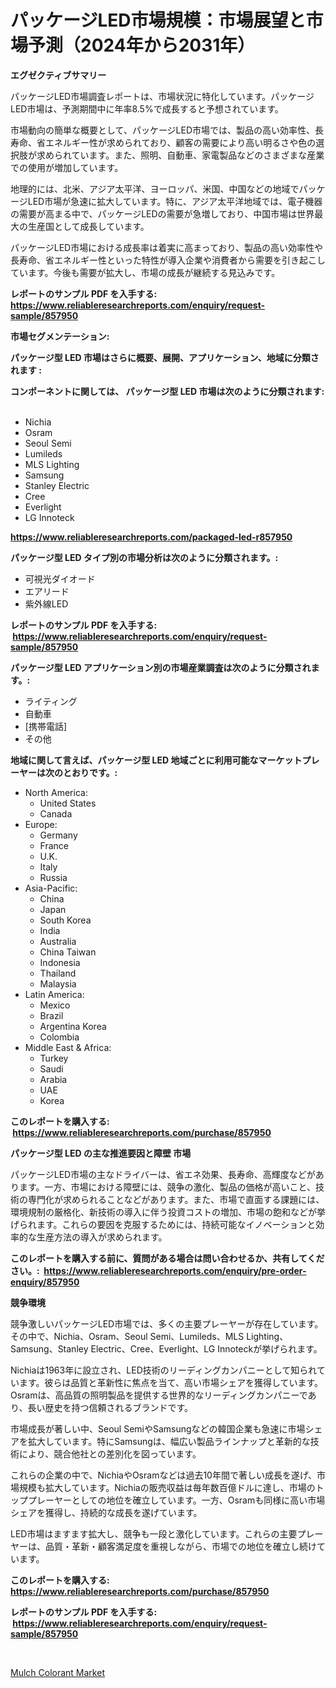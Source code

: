 <p><h1>パッケージLED市場規模：市場展望と市場予測（2024年から2031年）</h1></p><p><strong>エグゼクティブサマリー</strong></p>
<p><p>パッケージLED市場調査レポートは、市場状況に特化しています。パッケージLED市場は、予測期間中に年率8.5%で成長すると予想されています。</p><p>市場動向の簡単な概要として、パッケージLED市場では、製品の高い効率性、長寿命、省エネルギー性が求められており、顧客の需要により高い明るさや色の選択肢が求められています。また、照明、自動車、家電製品などのさまざまな産業での使用が増加しています。</p><p>地理的には、北米、アジア太平洋、ヨーロッパ、米国、中国などの地域でパッケージLED市場が急速に拡大しています。特に、アジア太平洋地域では、電子機器の需要が高まる中で、パッケージLEDの需要が急増しており、中国市場は世界最大の生産国として成長しています。</p><p>パッケージLED市場における成長率は着実に高まっており、製品の高い効率性や長寿命、省エネルギー性といった特性が導入企業や消費者から需要を引き起こしています。今後も需要が拡大し、市場の成長が継続する見込みです。</p></p>
<p><strong>レポートのサンプル PDF を入手する: <a href="https://www.reliableresearchreports.com/enquiry/request-sample/857950">https://www.reliableresearchreports.com/enquiry/request-sample/857950</a></strong></p>
<p><strong>市場セグメンテーション:</strong></p>
<p><strong> パッケージ型 LED 市場はさらに概要、展開、アプリケーション、地域に分類されます :</strong></p>
<p><strong>コンポーネントに関しては、 パッケージ型 LED 市場は次のように分類されます: &nbsp;</strong></p>
<p><ul><li>Nichia</li><li>Osram</li><li>Seoul Semi</li><li>Lumileds</li><li>MLS Lighting</li><li>Samsung</li><li>Stanley Electric</li><li>Cree</li><li>Everlight</li><li>LG Innoteck</li></ul></p>
<p><strong><a href="https://www.reliableresearchreports.com/packaged-led-r857950">https://www.reliableresearchreports.com/packaged-led-r857950</a></strong></p>
<p><strong> パッケージ型 LED タイプ別の市場分析は次のように分類されます。:</strong></p>
<p><ul><li>可視光ダイオード</li><li>エアリード</li><li>紫外線LED</li></ul></p>
<p><strong>レポートのサンプル PDF を入手する: &nbsp;<a href="https://www.reliableresearchreports.com/enquiry/request-sample/857950">https://www.reliableresearchreports.com/enquiry/request-sample/857950</a></strong></p>
<p><strong> パッケージ型 LED アプリケーション別の市場産業調査は次のように分類されます。:</strong></p>
<p><ul><li>ライティング</li><li>自動車</li><li>[携帯電話]</li><li>その他</li></ul></p>
<p><strong>地域に関して言えば、パッケージ型 LED 地域ごとに利用可能なマーケットプレーヤーは次のとおりです。:</strong></p>
<p><ul>
    <li>
        North America:
        <ul>
            <li>United States</li>
            <li>Canada</li>
        </ul>
    </li>
    <li>
        Europe:
        <ul>
            <li>Germany</li>
            <li>France</li>
            <li>U.K.</li>
            <li>Italy</li>
            <li>Russia</li>
        </ul>
    </li>
    <li>
        Asia-Pacific:
        <ul>
            <li>China</li>
            <li>Japan</li>
            <li>South Korea</li>
            <li>India</li>
            <li>Australia</li>
            <li>China Taiwan</li>
            <li>Indonesia</li>
            <li>Thailand</li>
            <li>Malaysia</li>
        </ul>
    </li>
    <li>
        Latin America:
        <ul>
            <li>Mexico</li>
            <li>Brazil</li>
            <li>Argentina Korea</li>
            <li>Colombia</li>
        </ul>
    </li>
    <li>
        Middle East & Africa:
        <ul>
            <li>Turkey</li>
            <li>Saudi</li>
            <li>Arabia</li>
            <li>UAE</li>
            <li>Korea</li>
        </ul>
    </li>
    </ul></p>
<p><strong>このレポートを購入する: &nbsp;<a href="https://www.reliableresearchreports.com/purchase/857950">https://www.reliableresearchreports.com/purchase/857950</a></strong></p>
<p><strong>パッケージ型 LED の主な推進要因と障壁 市場</strong></p>
<p><p>パッケージLED市場の主なドライバーは、省エネ効果、長寿命、高輝度などがあります。一方、市場における障壁には、競争の激化、製品の価格が高いこと、技術の専門化が求められることなどがあります。また、市場で直面する課題には、環境規制の厳格化、新技術の導入に伴う投資コストの増加、市場の飽和などが挙げられます。これらの要因を克服するためには、持続可能なイノベーションと効率的な生産方法の導入が求められます。</p></p>
<p><strong>このレポートを購入する前に、質問がある場合は問い合わせるか、共有してください。:&nbsp; <a href="https://www.reliableresearchreports.com/enquiry/pre-order-enquiry/857950">https://www.reliableresearchreports.com/enquiry/pre-order-enquiry/857950</a></strong></p>
<p><strong>競争環境</strong></p>
<p><p>競争激しいパッケージLED市場では、多くの主要プレーヤーが存在しています。その中で、Nichia、Osram、Seoul Semi、Lumileds、MLS Lighting、Samsung、Stanley Electric、Cree、Everlight、LG Innoteckが挙げられます。</p><p>Nichiaは1963年に設立され、LED技術のリーディングカンパニーとして知られています。彼らは品質と革新性に焦点を当て、高い市場シェアを獲得しています。Osramは、高品質の照明製品を提供する世界的なリーディングカンパニーであり、長い歴史を持つ信頼されるブランドです。</p><p>市場成長が著しい中、Seoul SemiやSamsungなどの韓国企業も急速に市場シェアを拡大しています。特にSamsungは、幅広い製品ラインナップと革新的な技術により、競合他社との差別化を図っています。</p><p>これらの企業の中で、NichiaやOsramなどは過去10年間で著しい成長を遂げ、市場規模も拡大しています。Nichiaの販売収益は毎年数百億ドルに達し、市場のトッププレーヤーとしての地位を確立しています。一方、Osramも同様に高い市場シェアを獲得し、持続的な成長を遂げています。</p><p>LED市場はますます拡大し、競争も一段と激化しています。これらの主要プレーヤーは、品質・革新・顧客満足度を重視しながら、市場での地位を確立し続けています。</p></p>
<p><strong>このレポートを購入する: &nbsp; <a href="https://www.reliableresearchreports.com/purchase/857950">https://www.reliableresearchreports.com/purchase/857950</a></strong></p>
<p><strong>レポートのサンプル PDF を入手する: &nbsp;<a href="https://www.reliableresearchreports.com/enquiry/request-sample/857950">https://www.reliableresearchreports.com/enquiry/request-sample/857950</a></strong><strong></strong></p>
<p>&nbsp;</p>
<p><p><a href="https://chivalrous-flock-a86.notion.site/Mulch-Colorant-Market-Dynamics-2024-2031-Also-about-Its-Market-Trends-Projections-and-Opportuniti-798a93754e0e4e6fb2611fe0cf569ffd">Mulch Colorant Market</a></p></p>